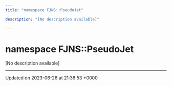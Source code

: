 ```yaml
---
title: "namespace FJNS::PseudoJet"

description: "[No description available]"

---
```


# namespace FJNS::PseudoJet

[No description available]






-------------------------------

Updated on 2023-06-26 at 21:36:53 +0000